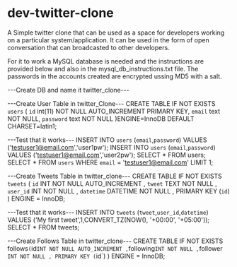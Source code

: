# dev-twitter-clone

A Simple twitter clone that can be used as a space for developers working on a particular system/application. It can be used in the form of open conversation that can broadcasted to other developers.

For it to work a MySQL database is needed and the instructions are provided below and also in the mysql_db_instructions.txt file. The passwords in the accounts created are encrypted ussing MD5 with a salt. 


---Create DB and name it twitter_clone---

---Create User Table in twitter_Clone---
CREATE TABLE IF NOT EXISTS `users` (
                                         `id` int(11) NOT NULL AUTO_INCREMENT PRIMARY KEY,
                                         `email` text NOT NULL,
                                         `password` text NOT NULL
)ENGINE=InnoDB DEFAULT CHARSET=latin1;

---Test that it works---
INSERT INTO `users` (`email`,`password`) VALUES ('testuser1@email.com','user1pw');
INSERT INTO `users` (`email`,`password`) VALUES ('testuser1@email.com','user2pw');
SELECT * FROM users;
SELECT * FROM `users` WHERE `email` = 'testuser1@email.com' LIMIT 1;

---Create Tweets Table in twitter_clone---
CREATE TABLE IF NOT EXISTS `tweets` (
                                        `id` INT NOT NULL AUTO_INCREMENT ,
                                        `tweet` TEXT NOT NULL ,
                                        `user_id` INT NOT NULL ,
                                        `datetime` DATETIME NOT NULL ,
                                        PRIMARY KEY (`id`)
) ENGINE = InnoDB;

---Test that it works---
INSERT INTO `tweets` (`tweet`,`user_id`,`datetime`) VALUES ('My first tweet',1,CONVERT_TZ(NOW(), '+00:00', '+05:00'));
SELECT * FROM tweets;

---Create Follows Table in twitter_clone---
CREATE TABLE IF NOT EXISTS follows` (
                                        `id` INT NOT NULL AUTO_INCREMENT ,
                                        `following` INT NOT NULL ,
                                        `follower` INT NOT NULL ,
                                        PRIMARY KEY (`id`)
) ENGINE = InnoDB;
